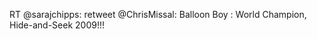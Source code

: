 <!--
id: 214127977
link: http://kevinisom.info/post/214127977/rt-sarajchipps-retweet-chrismissal-balloon
slug: rt-sarajchipps-retweet-chrismissal-balloon
date: Fri Oct 16 2009 11:53:18 GMT+1300 (NZDT)
raw: {"blog_name":"kevinisom","id":214127977,"post_url":"http://kevinisom.info/post/214127977/rt-sarajchipps-retweet-chrismissal-balloon","slug":"rt-sarajchipps-retweet-chrismissal-balloon","type":"text","date":"2009-10-15 22:53:18 GMT","timestamp":1255647198,"state":"published","format":"html","reblog_key":"sY5wbhMg","tags":[],"short_url":"http://tmblr.co/Zw68YyCmrLf","highlighted":[],"feed_item":"http://twitter.com/kev_nz/statuses/4900096283","from_feed_id":"650289","note_count":0,"title":null,"body":"<p>RT @sarajchipps: retweet @ChrisMissal: Balloon Boy&#160;: World Champion, Hide-and-Seek 2009!!!</p>"}
publish: 2009-10-016
tags: 
title: null
-->


RT @sarajchipps: retweet @ChrisMissal: Balloon Boy : World Champion,
Hide-and-Seek 2009!!!


